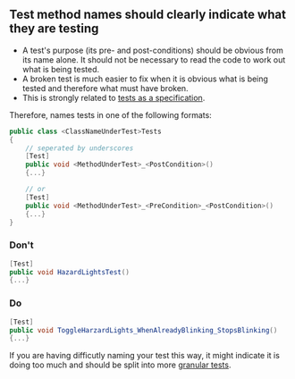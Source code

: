 ## Test method names should clearly indicate what they are testing

- A test's purpose (its pre- and post-conditions) should be obvious from its name alone. It should not be necessary to read the code to work out what is being tested.
- A broken test is much easier to fix when it is obvious what is being tested and therefore what must have broken.
- This is strongly related to [tests as a specification](tests-should-be-written-as-if-they-are-a-specification.md).

Therefore, names tests in one of the following formats:

```c#
public class <ClassNameUnderTest>Tests 
{
    // seperated by underscores
    [Test]
    public void <MethodUnderTest>_<PostCondition>()
    {...}

    // or
    [Test]
    public void <MethodUnderTest>_<PreCondition>_<PostCondition>()
    {...}
}
```

### Don't

```c#
[Test]
public void HazardLightsTest()
{...}
```

### Do

```c#
[Test]
public void ToggleHarzardLights_WhenAlreadyBlinking_StopsBlinking()
{...}
```

If you are having difficutly naming your test this way, it might indicate it is doing too much and should be split into more [granular tests](tests-should-be-short-and-simple.md).